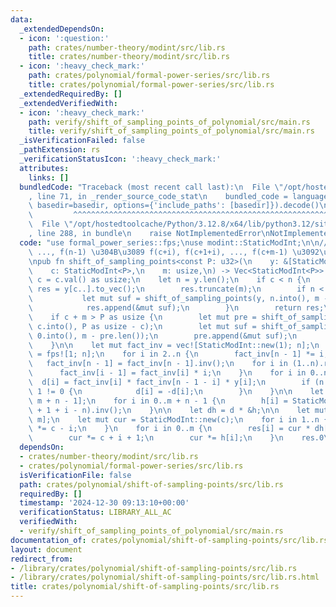 ```yaml
---
data:
  _extendedDependsOn:
  - icon: ':question:'
    path: crates/number-theory/modint/src/lib.rs
    title: crates/number-theory/modint/src/lib.rs
  - icon: ':heavy_check_mark:'
    path: crates/polynomial/formal-power-series/src/lib.rs
    title: crates/polynomial/formal-power-series/src/lib.rs
  _extendedRequiredBy: []
  _extendedVerifiedWith:
  - icon: ':heavy_check_mark:'
    path: verify/shift_of_sampling_points_of_polynomial/src/main.rs
    title: verify/shift_of_sampling_points_of_polynomial/src/main.rs
  _isVerificationFailed: false
  _pathExtension: rs
  _verificationStatusIcon: ':heavy_check_mark:'
  attributes:
    links: []
  bundledCode: "Traceback (most recent call last):\n  File \"/opt/hostedtoolcache/Python/3.12.8/x64/lib/python3.12/site-packages/onlinejudge_verify/documentation/build.py\"\
    , line 71, in _render_source_code_stat\n    bundled_code = language.bundle(stat.path,\
    \ basedir=basedir, options={'include_paths': [basedir]}).decode()\n          \
    \         ^^^^^^^^^^^^^^^^^^^^^^^^^^^^^^^^^^^^^^^^^^^^^^^^^^^^^^^^^^^^^^^^^^^^^^^^^^^^^^^^^\n\
    \  File \"/opt/hostedtoolcache/Python/3.12.8/x64/lib/python3.12/site-packages/onlinejudge_verify/languages/rust.py\"\
    , line 288, in bundle\n    raise NotImplementedError\nNotImplementedError\n"
  code: "use formal_power_series::fps;\nuse modint::StaticModInt;\n\n/// f(0), f(1),\
    \ ..., f(n-1) \u304B\u3089 f(c+i), f(c+1+i), ..., f(c+m-1) \u3092\u6C42\u3081\u308B\
    \npub fn shift_of_sampling_points<const P: u32>(\n    y: &[StaticModInt<P>],\n\
    \    c: StaticModInt<P>,\n    m: usize,\n) -> Vec<StaticModInt<P>> {\n    let\
    \ c = c.val() as usize;\n    let n = y.len();\n    if c < n {\n        let mut\
    \ res = y[c..].to_vec();\n        res.truncate(m);\n        if n < c + m {\n \
    \           let mut suf = shift_of_sampling_points(y, n.into(), m - res.len());\n\
    \            res.append(&mut suf);\n        }\n        return res;\n    }\n\n\
    \    if c + m > P as usize {\n        let mut pre = shift_of_sampling_points(y,\
    \ c.into(), P as usize - c);\n        let mut suf = shift_of_sampling_points(y,\
    \ 0.into(), m - pre.len());\n        pre.append(&mut suf);\n        return pre;\n\
    \    }\n\n    let mut fact_inv = vec![StaticModInt::new(1); n];\n    let mut d\
    \ = fps![1; n];\n    for i in 2..n {\n        fact_inv[n - 1] *= i;\n    }\n \
    \   fact_inv[n - 1] = fact_inv[n - 1].inv();\n    for i in (1..n).rev() {\n  \
    \      fact_inv[i - 1] = fact_inv[i] * i;\n    }\n    for i in 0..n {\n      \
    \  d[i] = fact_inv[i] * fact_inv[n - 1 - i] * y[i];\n        if (n - 1 - i) &\
    \ 1 != 0 {\n            d[i] = -d[i];\n        }\n    }\n\n    let mut h = fps![0;\
    \ m + n - 1];\n    for i in 0..m + n - 1 {\n        h[i] = StaticModInt::new(c\
    \ + 1 + i - n).inv();\n    }\n\n    let dh = d * &h;\n\n    let mut res = fps![0;\
    \ m];\n    let mut cur = StaticModInt::new(c);\n    for i in 1..n {\n        cur\
    \ *= c - i;\n    }\n    for i in 0..m {\n        res[i] = cur * dh[n - 1 + i];\n\
    \        cur *= c + i + 1;\n        cur *= h[i];\n    }\n    res.0\n}\n"
  dependsOn:
  - crates/number-theory/modint/src/lib.rs
  - crates/polynomial/formal-power-series/src/lib.rs
  isVerificationFile: false
  path: crates/polynomial/shift-of-sampling-points/src/lib.rs
  requiredBy: []
  timestamp: '2024-12-30 09:13:10+00:00'
  verificationStatus: LIBRARY_ALL_AC
  verifiedWith:
  - verify/shift_of_sampling_points_of_polynomial/src/main.rs
documentation_of: crates/polynomial/shift-of-sampling-points/src/lib.rs
layout: document
redirect_from:
- /library/crates/polynomial/shift-of-sampling-points/src/lib.rs
- /library/crates/polynomial/shift-of-sampling-points/src/lib.rs.html
title: crates/polynomial/shift-of-sampling-points/src/lib.rs
---
```

